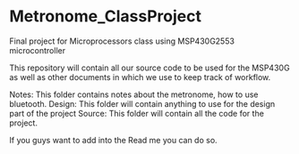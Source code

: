 # Metronome_ClassProject
Final project for Microprocessors class using MSP430G2553 microcontroller

This repository will contain all our source code to be used for the MSP430G as well as other documents in which
we use to keep track of workflow.

Notes: This folder contains notes about the metronome, how to use bluetooth.
Design: This folder will contain anything to use for the design part of the project
Source: This folder will contain all the code for the project.


If you guys want to add into the Read me you can do so.
